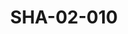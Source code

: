 ---
pid: SHA-02-010
title: SHA-02-010
language: ar
original_label: 
rights: شرحبيل احمد
location_of_original: شرحبيل احمد
photographer_or_studio: 
scanned_from: photograph 12.2 by 16.4
_date: '1962'
location: اثيوبيا، مصوع
description: 'البعثة المفية '
additional_notes: 
permission_display: 'yes'
on_server: 'no'
on_website: 'no'
permalink: /photopages/ar/SHA-02-010
layout: photo-page
---